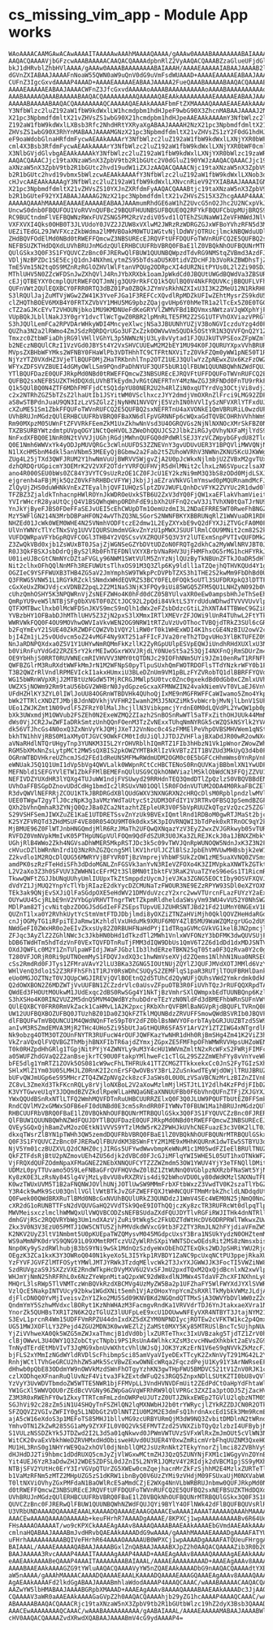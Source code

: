 # cs_missing_vim_app - Module App works

    WAoAAAACAAMGAwACAwAAAAITAAAAAwAAAhMAAAAQAAAA/gAAAw0AAAABAAAAAAAABAIAAAAB
    AAQACQAAAAVjbGFzcwAAABAAAAACAAQACQAAAAdpbnRlZ2VyAAQACQAAABZzaGlueUFjdGlv
    bkJ1dHRvblZhbHVlAAAA/gAAAw0AAAABAAAAAAAABAIAAAH/AAAAEAAAAAIABAAJAAAAB2lu
    dGVnZXIABAAJAAAAFnNoaW55QWN0aW9uQnV0dG9uVmFsdWUAAAD+AAAAEAAAAAEABAAJAAAA
    CUFnZ3IgcGxvdAAAAP4AAAD+AAAAEAAAAAEABAAJAAAAA2FueQAAABAAAAABAAQACQAAAAEx
    AAAAEAAAAAEABAAJAAAACWFnZ3JfcGxvdAAAAAoAAAABAAAAAAAAAAoAAAABAAAAAAAAAAoA
    AAABAAAAAQAAABAAAAABAAQACQAAAAAAAAAQAAAAAQAEAAkAAAAAAAAAEAAAAAEABAAJAAAA
    AAAAABAAAAABAAQACQAAAAAAAAQCAAAAAQAEAAkAAAAFbmFtZXMAAAAQAAAAEAAEAAkAAAAs
    Y3NfbWlzc2luZ192aW1fbW9kdWxlLW1hcmdpbm1hdHJpeF9wbG90X3ZhcnMABAAJAAAAJ2Nz
    X21pc3NpbmdfdmltX21vZHVsZS1wbG90X21hcmdpbm1hdHJpeAAEAAkAAAAmY3NfbWlzc2lu
    Z192aW1fbW9kdWxlLXBsb3Rfc2NhdHRtYXRyaXgABAAJAAAAH2NzX21pc3NpbmdfdmltX21v
    ZHVsZS1wbG90X3RhYnMABAAJAAAAMGNzX21pc3NpbmdfdmltX21vZHVsZS1zY2F0dG1hdHJp
    eF9oaWdobGlnaHRfdmFycwAEAAkAAAArY3NfbWlzc2luZ192aW1fbW9kdWxlLXNjYXR0bWF0
    cml4X3Bsb3RfdmFycwAEAAkAAAArY3NfbWlzc2luZ192aW1fbW9kdWxlLXNjYXR0bWF0cml4
    X3NlbGVjdGlvbgAEAAkAAAAkY3NfbWlzc2luZ192aW1fbW9kdWxlLXNjYXR0bWlzc19zaWRl
    AAQACQAAACJjc19taXNzaW5nX3ZpbV9tb2R1bGUtc2V0dGluZ190YWJzAAQACQAAACJjc19t
    aXNzaW5nX3ZpbV9tb2R1bGUtc2hvd19udW1iZXJzAAQACQAAACNjc19taXNzaW5nX3ZpbV9t
    b2R1bGUtc2hvd19vbmx5bWlzcwAEAAkAAAAfY3NfbWlzc2luZ192aW1fbW9kdWxlLXNob3df
    cHJvcAAEAAkAAAAgY3NfbWlzc2luZ192aW1fbW9kdWxlLXNvcnRieV92YXIABAAJAAAAIGNz
    X21pc3NpbmdfdmltX21vZHVsZS10YXJnZXRfdmFyAAQACQAAABtjc19taXNzaW5nX3ZpbV9t
    b2R1bGUteF92YXIABAAJAAAAG2NzX21pc3NpbmdfdmltX21vZHVsZS15X3ZhcgAAAP4AAAIT
    AAAAAQAAAhMAAAAEAAAAEAAAAAEABAAJAAAmumRhdGE6aW1hZ2UvcG5nO2Jhc2U2NCxpVkJP
    UncwS0dnb0FBQUFOU1VoRVVnQUFBc29BQUFHUUNBSUFBQUE0Q2RFYkFBQUFCbUpMUjBRQS93
    RC9BUCtndmFlVEFBQWNzRWxFUVZSNG5PM2RzVzdiV05vd1lQTEhZSUNaWW1ZeVFHNWdJNlVR
    VXFXVXI4Qks0OHB0T3JLVUdoY0JVZ2JZUW8xVXlwM2JWRzRzWDRGZGJxWFBoYVhzRFN5d3M3
    UEZiTEdGL29JWVFXczZkbWdma2lMMVBOakM0WTU1WGtvNjlDdWVjOTRUcjlmckNBQWduUDlY
    ZHdBQVFOdElMd0NBd0tRWEFFQmcwZ3NBSUREcEJRQVFtUFFDQUFoTWVnRUFCQ2E5QUFBQ2sx
    NEFBSUZKTHdDQXdLUVhBRUJnMGdzQUlERHBCUUFRbVBRQ0FBaE1lZ0VBQkNhOUFBQUNrMTRB
    QUlGSkx3Q0F3S1FYQUVCZzBnc0FJRERwQlFBUW1QUUNBQWpzdTdvRG9NMStqZVBmd3AzdFJS
    VDljNzBPZDc1SE5EcjQ1dnJ4NXhmLytmZS95bTdsaDU5K0tidVZDcHFJb3VoRkZBWDhsTjZy
    TmE5Vm15N2tqOS9MZnRzRGlOZHVlWlFtanVPQUg2ODRpcXI4dURZNitPYUs0L2l2Zi90SDJh
    MThlUHV5N0ZZcWFDSnJwZXhQVlJ4RnJYbXRXbk1oamJpWkdCd0JBQUtUWGdBQWdVa3ZBSURB
    cEJjQTBEYXY0cmplQUtRWEFOQTJmNjg3QU9rRkFCQ1k5QUlBQ0V4NkFRQUVKcjBBQUFLVFhn
    QUFnVWt2QUlEQXBCY0FRR0RTQ3dBZ01Pa0ZBQkJZYmVsRkhNZXIxU3I3K2ZMeU12N1RkRHF0
    S3lRQUlJajZuMTVjWGw2ZW41K3YveFJGa1F3REFCcXQvdlRpMDZkUFIwZEhtMysrZS9kdU5C
    clZHQThBOEV6MXB4Y0FRTXZVbVY1MHU5MG9pbzZQajgvUHp6Y0hMeTR1a2lTcEx5Z0E0TG0r
    cTZ2aGJKcEYvT2VHOUNjbko1MU9KMDNUeFdKeGRYVlZWMVFBd1BQVmxsNWtzaVJqWXphYjFS
    VUpBQkJLbllNakJ3Y0grY1dvcTlWcTgwZ0RBR2lpMnRLTE5FM2Z2SG1UTFVhOXViazVPRGlv
    S3hJQUlLemFCa2RPVDArWHkyWDI4MncyeXlwcjNSa3JBUUNhYUZjV3BoNGVIczduYzg4d0FL
    QUZha3N2a2lRWmo4ZmJSdzRQRDQrUGo3UFZxZzk0OWVwVm5QUDk5OStYR1N3QVVFQnQ2Y1Zz
    Tmxzc0ZtbWFiaDhjRG9lVHllVGhYL3p5NWNzNjU3Ly8vVytad1FJQUJkUTVPSEoxZFpWZmlU
    b2NEczNBQUlCRzI1VzVGd0JBYSt4Y2VxSHVCUUEwM2M2bEY1MU94K0FJQURUYXpxVVhBRURU
    MVpsZXBHbWFYMks2WFNBY0FHaWlPb3VDTHhhTC9CTFRtNXViTzZ0VkFZQm0yWW1pNE50T1Rr
    NjYzYTZ0VXdHZ3VjeTlBQUFDMjZHaTRKbnhlTnp2OTZ1UEJ3QUlwYzZpNEwxZUx6KzFzOWZy
    WFYxZDFSVVZBUEI4dGMyOWlLSm9PQndPaDhNYUF3QUF5bUR1QlFBUW1QUUNBQWhNZWdFQUJD
    YTlBQUFDazE0QUFJRkpMd0NBd0tRWEFFQmcwZ3NBSUREcEJRQVFtUFFDQUFoTWVnRUFCQ2E5
    QUFBQ2sxNEFBSUZKTHdDQXdLUVhBTkEydmJvRGtGNEFRTnY4MzNwZGJ3RFNDd0FnTU9rRkFC
    Q1k5QUlBQ0N4ZTF6MDhFMFFjdCtSQ1dpYU80NER2U2h4RlZiN0xqUTYrdVg3OCtjVi8vdjJ2
    c2x2NTRhZGZ5bTZsZ2lhaUtIb1JSYitWM0VSclhxczJYY2dmdjVmOXRnZlFrci9LMG92ZDFP
    aS8wSTBPdnJuaU9QN3IzLzVSZGlzZjNyNHN1NVVQYjE5VzhIN0hVVlIySzNFVXRlYTFxdUJD
    cXZuME51Sm1ZbkFFQUFoTWVnRUFCQ2E5QUFBQ2sxNEFRTnU4aXVONkE1QmVBRURiL0wzdUFL
    UVhBRUJnMGdzQUlERHBCUUFRbVBRQ0FBaXN6dlFpVGRNNFp6cWQxaGdTQVBCOHRhVVhhWm91
    Rm90MXpzM05UWnFtZFVVRkFEemZkM1UxZkhwNnVsd3U4OGRQVGs2NjNlNXNOcXMrSkFBZ0NI
    TXZBSURBYWtzdmtpUVpqOGY1NCtQeHVOL3ZWeDhQQUJCS2JlbkZiRGJyOVhyNXFaMjlYdS9x
    NnFxdXFBQ0E1NnR0N2tVVVJjUGhjRGdjMWhnQUFGQ0dPdWRlSEJ3YzVCZWpybGFydU82TldB
    Q0E1Nmh6WWVxYk4yODJpMUVQRGc3cWlnUUFDS3ZZNEVnY3gvUDUvUER3Y1BPQVliMWVQNjNo
    N1lXcHM5bnM4dkl5anVNbm53MEEyQjBGbmw2a2Fab2t5ZUhoWVRhV3NWNnZKNU5KcUJKWWg0
    ZUg4L25jTXd3QWFJRUM2Y1hwNmVuUjBWRVVSWjgvZjA2U0pJcWkxNjlmbjU2ZVBxM2gvTUxV
    dzhQRDQrUGpicmY3OEMrK2V2VXF2OTdrYVRFQUFHVjR5dHlMNit2clhxLzN6SVpuczlsaXNi
    ano4R000SEU0bWs0ZC84Y3VYTC9sUzRzOE1CZ0FJcU1EY2kzNi9mM3Q3bS8zODd0MjdLSXJP
    ejgrenh4aFBjMjk5QzZ0VkFhRHBDcVFYWjJkbjJjaEZraVNkVGlmYmswd0pMQURnamdMcFJh
    ZlQyUjZHS0duWHNkVnExZTEyalhjQVFIUHQzSlptZDVJWUFLQnhDcVFYK2ZVYUc2R1dwd0lB
    TFZBZ3ZjaldkTnhacnpHWlROYnJkWDROeUxkSTB6U2ZxV3dYQ0FjQW1xaEFlakVhamVieitm
    YVIrWHcrR28yaUtQcjQ4V1BSQWhqWnpORDhFdE9ibXh2UFFnQ2cwV3JiTVhXN0tQaTJrNU9U
    YnJkYjByeFJBS0FDeFFaSEJvUEI5cEhCWUpDTm1OemUzdmI3L2NDaEFRRE5WT0RweFhBNGZQ
    MzY5WFlGN214N3MrbDBPaHFON24wVThZQ3NLSGorS2NWNFBKYXBBRUNqRlZ1WWVuaDR1RDFQ
    NHZEd01JcWk0WEM0WHE4N25VNmhVODFtczE2dmw1L2EyZXYxbE9vQ2dFYXJiZTVGcFA0M0FM
    UlVnYWNYcTlYcTNxSVg1UVVIQURSUmdmVGkvZnYzU1pMWXJSUUFlRmlCOU9MNit2cm82S2k4
    VUFDQWRpaVFYbGpRQVFCOGl3THB4Y2VQSCsvVXZRQUF5Q3V3Y2lUTExmSnpPVTIvQUFDMkZV
    Z3ZwQkVBd0xjb1ZsWUxBT0JSajZjWGNSeGZYbDVtUDZoN0FRQTg2dkhCa2MyWWlNRVJBT0Ji
    R0J3QkFBSXJsbDdrQjByS2lRb0FhTEFDNlVXYXBrbVNaRHV3UjFHMFhxOG5rMG1hcHFYRkJq
    U01ieUJBcGtCNmNYcDZtaFVGLy96NWM1SWtVUlM5ZnYzNjlQUzByTkNBUnZFTkJOaDR5dHlM
    Nit2clhxOFhQQlNnMFh3REFUWUtsTlhxOS91M3Q3Zlp6Ky9ldll1aTZQejhQTHVKQUd4Y1gx
    OGZIeC9YSFFWUXB3THB4ZG5aV2JmYmphSW9TWkpPcDVPbTZXS3h1THE2S2kwMm9FbDhBd0Uy
    Q3FRWG5VNW51L1RGYkRZcklSNmdxWHdEQVRZS3BCY0FEL0FOQk5oUTl3SUFDRXpkQ3lDTTFX
    cGxXeUxZRWJVdjcxVDNBZ2pqL2Z2M1NaS3NjK3FPQy9iUi85WGQ5ZFM5QU1LNHZyN092b0VB
    cUhzQmhOSHY5K3NPQWRnVjZsNEFZWHo4K0hFd0dCZ05BYUlvaXR0eEw0ampsbHhJeThSeEhQ
    QmRpYU9veW5lNTBjSFg0bXV6T0F0ZCtJOC92L2pQdi84VktLS3YrdUduWDhwdTVVVVUvVlpx
    QTFXMTBwclhxb0lMcWFDSnJKVS9mcS9nQlh1dWx2eFZsbDdzcGtiL2hXNTA4TTBWeC9GZi8v
    YVBzbHY1OFBabDJhMThlUHV5Z3ZjN2pxS3lXMmxIRTlXMEVrZFJOWi9lUnR4TUhwL2FtYTkx
    WWRVWkFQQ0F4OU9MOVhwOWVIaVkvWEN2OG9NRW1tRTZuVzUvOThocTVBQjdTRkZ3SUl6cGRE
    b2FqYmEvY21SUE40ZkRZWDFCQWZVb1VQY2liRW0rT0k1WHExWDI4K1hscGE4NzBIU2owV2cr
    bjI4Zm1jL25vOUdvcm5oZ24vMGF4Ny9XT251aFFIcFJVa20reTh2TDgvUHo3YlBKTUFEZ09Y
    NnJaRDNPQXdxa0Z5V1Y1UHYwNmRQMmFkKzllK2ZyRGpUUlpESVpEQWJiUndhRHdXUXlxU3Nl
    b0ViRnFuYVdGd2ZRZE5rY2krMEIwOGxrWXVJRjdLY0NUeSt5a253QjI4NXFnQjRmSDUrZm4y
    OE9YbHhjS0RRT0RUVWNEcmRIVHVVV3NMY0tQTDNJc29IOFhNNm5UYi9JZm10enRwT1RFNFhH
    QWFBZGlrM3RuRXdtWWFkMmJrN1M2WFNpS0pyTlpuSUxhQmFWOTRDOFlsTTdYNzkrWFY0b1FC
    T3B2QWZrRlVndlRPMEVIckI1akxHUmxiU3BLeDZnUm9VM1pBLzFYZVRobTQ1dlBBRFFYQVdl
    WG15bWRnWVpXRjJ2MTBtUzNGdW5TMjRCRGJMWlp5U0tvc0Znc0gxekdBd0dGb0xCZmlxUVhn
    UWZXSjNOWm92Rm9taU56bGV2WHBrN0JydGpzeGcxaXFMNWZIN24vakNiemVvT0VLaEJ6VnVh
    UFdHZHlKY3ZYL0lIWlJoUU84OGRnWTBDVHk4QUhoQjIxME9nMGFRWFFCaWIwamo5Zmo4YkpZ
    bWk2TTRlcXNDZTJMbjBJdnNDVkhjVVFHR2Iwamh2M3J5NXZiMk5vbWcrbjMvNjlLbnV1SUFh
    UEo1ZWJKZmt1N09vdlF5ZFRzY0lMalJhcjllN3VibkpmcjYrdnE0M0dLQVdPL2YwQW1pb0pF
    bXk3UWxmdjM1OWVub2FSZEh0N2ExeWZMQ2ZIazh2SnBOSnRwWTl5aTFxZithOHJUUk44MmNy
    dWs0VjJCR2JwZWFIaDRkSmtzUnhQQnFOenM3TzZvNExxTUhqNmNYRGk5cWZQSkNSYlk2YVA5
    dk56VTJhcGs4N0oxQ3ZxNnVyYkJQMjJXeTJ2VnNoc0c4SzFMMElPeVhpOVBSMHVWem1qNStj
    bkhTN1hhVjRBS0M1aXMyOTJGVC9OWkFCM0tIdUJiQlJJTDJZVHFlajBXaDdJR00wR2owNXcw
    aVNaRHdlNTQrUHgyTnp3YUNKM3I5L2YrOHVRblhIQmRTZ1FIb3hHbzN1Vk1pWnorZWowZWhw
    RGM5bXMxNnZsLytpMCt2MW5sQXBIS2pkOWZYMTBkRlIzVkVBTzZIT1BVZUd3MkUyQ3d4b0Fj
    OGRnWTBDVHkreUZhcmJSd2FEd1dReUNSMFMwRWdmUDM2OGM0c0E5bGFCcHhmWms0YnRpVnFU
    eWNUakJ5Q1Q1UmI1dVp5bVg4QWVLalk0WWpnRCtCcHBCTENoS0RnQUVKajBBbmlXN1YwUDFi
    MEFNbld1SEFGYVlETW1ZbkFFMlBEMEFnQUlUSG9CQkhONWViazlMSklObWdCN3FFQjZZVU1C
    NEFIVDZYUXdHR3lYQXg4TUJuWW1ndjFVSUwyd29RRHdnTEQ3QmdDTlZpQzlzS0VBQVBBdENx
    UVhOaFFBSGpDZnovUDdCdHg1bmdIc2lRSUxVN01OQll5R0FOdnVUTUM2ODA4M0RkaFBCZElM
    R3dvQWVlNEFRRjZCOU1KTkJBRDRGdXBlQUdGWXV3NXNGRXN2cHRQcDlsM0RpblpndzlwMVlL
    UEE0TWgwT2gyTlJ0czNpK3g3aVMzYWdTaUtycSt2UDM3OFdIY1V3RTRvOFBSQ3pSemdBZGF1
    QXh2bVhnQmhaR3ZYNjQ0QzJBa0ZCa2NtazhtZEpleUR3V0F5bVpRUUZkQTgzVzQzc25ZZGlL
    S29VSHFSemJIWXZuZE1KaE1UTDRETSsvZnYzUk9BVExIQmtlRnd1RDBoM0gwRTJMaSt2bjc5
    K25YZFVRQTd3ZHdMSUF4VE80R054OU9MT0k0dkx5K3pIOVRNQWI3bTdPek0xRTRnOC9qY2k4
    MjBMUE96Z0FlWTJnbHNGQmdjMlR6RzJMaTh2UFQwQXNqazYzV3EyZ2wxZVJGRkwyb05vTURL
    RVFDZ0VmNVpkMmIvK05PTHpUNGpVUlFOQm9QdFdSZUR3U0JKa3ZLREJKckJ0a1JBNXZHbkY4
    UGhjRlB4WWo2Zkh4NGVsaDhWMER5MkpRSTJDc3k5c09vTWVJQnRpWUNOQW5NdnJxK3Z3N2Fk
    cHVucDZlbWRnNnIrd1Q3NzRhZGZQcng5MllKV1hrUlJCZlBlSzJpbEhVMVUwMHBsbjk2eW13
    Z2kvdlo1M2RQcDlQUG56MWRYVjBFYVR0TjBzVmprejVhbWFSUkZzOW1zME5uaXVNQ0ZVSms0
    amdPK0szRzFTeHdiSFh3dDdoMGNLZnFGSVk3anYvN3RIeVZFOXo4K3ZIMVpkaXNWTkZGTkt4
    L2V2aXo3Z3h0SFVUV3ZWWHN1cEFrM2t3SlBMN0tIbktFV3RaK2VuaTZYeS96eGs1T1RicmRi
    TkwwQWFtZGJJbUNqUUhyUmlIUUpxTkZtSmppdzUycmJjeVJKa3ZGNG5EOCtIby9OSVFXQVJp
    dVdYZ1JjMUQ2YnpYcTlYbjRIazE2dkYycDZCMUNaTzFWOUR3NE9EZzRPYW93SDl0eXZYOXNu
    TEk3ak9QNjEvSXJiQlFaSGdpOXE5eHdWV21DMVduVzczY2xrc2wwVTUrcnFLazFUYzY2aExy
    OUYwUU45cjRLbE9nV2VYbGpVRHVTTngrTWtTZkpmRldheldaSWsyVm93WU4vVU52Y0NhSWZU
    MDlPam82TjcvNitqbzZOOGJSdGdIeFFZSEpsTUpvUEJZUHRSNTJBd21Fd21UMnY0NGExV1BW
    QUZnT1lxa0Y2RVhkUytYcStmVmtFTDJDbjlmdi8yOXZiZTNZaHViMjh0QklQOVZHeHdaRGdj
    cnJjOGMyTG1iRFpiTEJaRmw1KzhldlVxUHduMk9XRUF6M0Y4ZlB5MU9WaWZQMzgrUGo2dU9C
    NWdGeFI0ZWxHR0o2eEIvZkxsUy82Z0RBUHFNaHdPYjI1dTRqaGVMcGVkVG1kelBJN2pmcjl2
    ZFJqc3AyZlZ2ZGhlNWc3c3JkbHN0bHd1dTkzdTl2MWh1VnlxWVFONzY3bDFMK3dwQUVSUjFP
    bDB6TWdHTm5hdTdzVnF0VExTQVFDTnRuTjFMM3dIQW9DbUs1QmV6T2Z6d1dDd1dxMDJSNTVU
    OXdJQWFLc0M2Y1ZnTUlpaWFIdjJWaFJGbzlIb3lhdERzeTBKN25qT05ta0F3QzRva0Y2c0gx
    T280VFJORjR0Ri9pUTNOemMyS1FDQVJxdXQ3c1hwNmVseXVjd2ZQems1NlhhN1Nua0NRSE05
    cSs2RmdRd0FJTys1ZFMraVAvY2lLU3BKa3ZGNG5IOUtNUjZQYlZJQUFJMVdXOTJMMld6VzYv
    WHlVenQ3dlo1S2Z3RFFhSFh1T1RJY0RsWDhCSUQyS2ZEMFlqS1paR3RUTjlTOUFBRHlDank5
    eUo0MGJOZTNzT0VJQUpCWGJIREVjQVlBOEtnQ2d5TUhCd2QyWUFjQUhsVWd2Ymkrdmk0dkRn
    Q2dOWXBON2Z6MDZWTjVvUUFBN1ZCZzdrVlc0aUsvZFpuOTB3R0FiUVhTQzJrRUFQQXRpdTA1
    QWdEd3FHOUtMOUkwM1JUdExqc2dBS0RwSGg4Y1NkTjBzVmhrSXlQWmpxbEdTUUNBQnp6KzlH
    S3hXSHo4K0RIN2VUZ2M5dnQ5MVM4QWdBYzhubDdreTEzYzN0NldFd3dBMEFhbWRnSUFnVWt2
    QUlEQXBCY0FRR0RmVkZack1CaHMvL1A2K2pxcjRKbXhrQVFBMlBaNGVpRjdBQUFLTVRnQ0FB
    UW12UUFBQXBOZUFBQ0JTUzhBZ01Da0Z3QkFZTklMQUNBdzZRVUFFSmowQWdBSVRIb0JBQVFt
    dlFBQUFwTmVBQUNCU1M4QWdNQnFTeS9pT0Y2dFZ0blBsNWVYOForbTAybGRJUUZBTzd5SW92
    anIvM3RSZmdEMVA3MjR2THc4UHo5Zi95bUtJaGtHQUR6SFA5Y1ArV2Y1ZTZIWG4xNTgrdlRw
    Nk9obzg4OTM3OTZOUnFNYTR3RUFucW4rOUFJQWFKazYwNHR1dHh0RjBmSHg4Zm41K2ViZ3hj
    VkZraVQxQlFVQVBGZThMbjhBNXFIbTR6ajdZYmxjZGpxZE5FMFhpOFhWMWRVVHpsUHZoWEN2
    T0k0RHZpdHhGRlg1TGpjNitPYjY4ZWNYLy9uM3Y4cHU1WWVmZmltN2xRcWFxS2FWRjFIMFc2
    a05WUFZhdGVaQ2Z2anBsejkrTC90U0FtakpYMlhweFc1cTlGL29SZ2ZmWEhFYy8vVnYveWk3
    bFE5dlg1YmRTZ1ZOVk5OS081cW9wcFhLTHFRUk41TTZCMGZTTkkxekxCc0JnS2FyTGIzSXhr
    SHlxMlZ1Ym03U05LMHJLZ0RnK2I2cnErSFQwOVBsY3BrL2ZuSnkwdTEyWjdOWjlTRUJBRUZZ
    bUFvQWJmUGp6eS95MHcrZTQ4ZWZpNVg2ck8zcFJaSWs0L0U0LzVSaVBCNzMrLzBIZnZIVnEx
    ZC8vL3ZmeXd3TkFKcnRQLy8rVjloNXBoL2V2aXowMzlmMjlHSTJtL1Y2dlh4KzFPdjFIbDZZ
    K3VYTGwveU1qY3JDQmdBZVZkdlRpeWlLaHNQaGNEaXNNUUFBb0F6bVhnQUFnZTFjZXJGYXJU
    YWxQQUdBSnRxNTlLTFQ2WmhMQVFDTnRuUHBCUURRZElxQ0F3Q0JLUW9PQUFTbUtEZ0FFSmk1
    RndCQVlMV2xGMWxSOFB6eFI0dUNBd0E3cm5sRndRR0FIYWNvT0FBUW1Ma1hBRUJnMGdzQUlE
    RHBCUUFRbVBRQ0FBaE1lZ0VBQkNhOUFBQUNrMTRBQUlGSkx3Q0F3S1FYQUVCZzBnc0FJRERw
    QlFBUW1QUUNBQWhNZWdFQUJDYTlBQUFDazE0QUFJRkpMd0NBd0tRWEFFQmcwZ3NBSUREcEJR
    QVEySGQxQjhBamZvM2ozOEtkN1VVVS9YTzlMdW5rK2ZPWHJkUVhCNEFuazE3c3V0K2lLT0Jm
    dkxqTWsrZlBYN1pTWHh3QW5zemdDQUFRbVBRQ0FBaE1lZ0VBQkNhOUFBQUNrMTRBQUlGSkx3
    Q0F3S1FYQUVCZzBnc0FJRERwQlFBUVdKM3BSWnFtY2M1ME9xMHhKQURnK1dwTEw5STBYU3dX
    NjV5Ym01czBUZXVLQ2dCNHZ0cjJIRGs5UFYwdWwvbmpKeWNuM1c1M05wdFZIeElBRUlTNUZ3
    QkFZTFdsRjBtU2pNZmovUEh4ZU56djk2dVBCd0FJcGJiMFlqYWI5WHE5L05UT1hxOTNkWFZW
    VjFRQXdQUFZOdmNpaXFMaGNEZ2NEbXNNQUFCYTZZZWZmdm53OW1YWUV4YjY3eTFNQllDMitl
    UDMzL0pyTTUvamo5OS9LeFNBaGFrQVFHQVdwZ0lBZ1ZtWUNnQ0VGblpzNXRzbFNaSWt5YjNI
    Ky8zK0E3LzRsNy84Slg4VjMzLy8vVU8vRXZRVis4di92bWhoVDU0Ly80dWdKMzlSNXNuTFB2
    K0wzTWUxUVM5T1B2aFNQNWJOVlhUNjJOTlUwSW9MMmFrbXFtbWxzZ3VwdTV0K2szaTlYbGZ3
    Y3R4ck9wMk9ScU03QnllVGllVWtBTkJvZGFZWEFFQXJtWHNCQUFTMmMrbkZhcldLNDdqdUtB
    Q0Fwek00QWdBRXRuTlBMd0NBcGxNVUhBQUlURkZ3QUNDdzJ1WmV4SEc4WEM0N25jNmQ0NnZW
    cXR2dG1oRUNBTTFsN2dVQUVGaHQ2VVdTSk9QeE9IOThQQjczKy8zcTR3RUFRcWt0dlpqTlpy
    MWVMeisxczlmclhWMWQxUlVWQVBCODZsNEFBSUdaZXdFQUJDYTlvRGFiRWJITHk4dnNTRllT
    dmhGVjRSc2RQQVRYbWg3Um1ndXAzVjZuRi9tWkg5c2FkUDZTdWtHcDV6ODRPRWlTWkwxZUw1
    Zkx3V0N3V3EzU05PMTJ1OW5CNTU5ZjhPMVdkdWVxcG9tb3F2ZTY3RmJLN2hFYjdiaVFmZW5n
    K2NKV2UyZ3ltV1Nmbmt5U0pKUEpaTWZQMysvM045MGdpcUxsY3Bra1NSUkYydzN0OHZtemMy
    WS9aMmNPK0drVS9QNG91L09XMmtRMTczVUZyWlRhSXpiYWNTSDcwOEdsRit2MS8zNmsxbisr
    Nnp0Ky9ySzdRWlhubjB3bS9YNi9wSk1MdnQzSzdyeWxObEhOZTExQks2WDJpSHRiYWU2RjdF
    OEgzK3ZCa1kxK3Y3OWRoQ040N1kyeXo5L3I5Ykp1RVBDY1ZaNC9pcUxqNCtPU3ppejRkaXU3
    YzFYVFJGVFZlMTFOSytYMWlJMTJYRWk3TzdqMElvcWk2T3JxYXJGWWJJK3FocTI5VWZiNW8v
    SzdRUVgzaS9JSXZzVXE2RndWTkpHcDVyMXV6U2VxSFJmU2pxdTQxM2QxQjdBcnlxN2xwVlpZ
    WHJmYjNmN25hRFRhL0x6NzZYeWpnMitaQ2pxWC92dW8xdlNJMWx4STdaVFZhcXFINXhnLy8y
    MHQrL3lsRWp5TlVNMTczWnBQVkRzdXBCMVg4UzMyZW5Ba2p1UFZhaFY5WlFWYXdJYXlSVWRa
    VzlQcE5NakpINTVUcy92bkw1WGdXNit5emh1VjAzOHoxYnpYcmZsRXRlTkMybkVWMzJLdjA0
    djFlcDN0Q0YvMjIveisvZnY1Zko2MU5Sd09KNVBKd2NGQndQTTMxSjA3OWVYbDVlWW0zZ2dI
    QndmYmY5SzhwMVdxclBORyt1KzNhWHAzM3FacmgvRndKa1VRVVdrTDJ6YnJtakxaeXVra1Nl
    YnorZk5QUHBsTXR1T2N6K2QzTGlUZ3lUUFpLeE9xcU1DOUwwNFEyVXR4NTBYT3JtajNYM21L
    S3EvL1prcnR4Wm15UDFFVmRPZU44dnIxdXZ5dXZYM0NPNDIycjROTEw2cVFKTW1kc2p4Qmxs
    UG51MWJXOFlLY3ZPejd4ZGU2MDN3K0wvWEZlZjZaMSt0MXY5Ky85MTRUSlBncTc5UjhpNUw2
    YjZiVVhweXA0Qk5WZG5mZWJxaThmcjB1dVd0bjlxZURTeThxc3IxUVBzakg5TjdTZ1ZrV0hP
    clBjOWwvL3U4OWY1Q3ZobCtycTNpbi9PS1RsUnA4WlhkcXZsM3cvcHNwdXhkbkt2aEVsZG9q
    TnNydTErdEtMbVIvT3JqMG9xbnUvWXhtcVhlUWJsQjJOK3YzKzErN1V6eS9qNVVkZkMzcFJS
    bjFLS2xYMmIzNGdWYldRVDlScFhibmpSci85amVyaVIyeDExTTcyK2ZxNnVyT291MG42L2Y3
    RnhjWCtlTVhGeGRCU2hhZW5aMk5ScVBwZExwOWNEcWRqa2FqczdPejU1Ky91Y3ArNWRseEFY
    dHhwb0pQbE83ODdmYW9nOWVkMzdSWnFhOTgyYzhKN3gwTHpFWU5BMDVCS21tV1ZnV0RJK1c5
    czlXODhqeXFnanRuQlUvNzF4Vitva3FkZExtdWFuQ2s3RGQ5ZnpxNDlLSUtKZTI0bU8vQVlX
    YzVyY3UvWDVTbmdoZW5WTTE5NWR1bjFFMVpLL3VndHVNVDFmUit2ZEdPdCtOaHpYdFhtaWlx
    YW1GcXl5WWVQOU0rZEdBcVVGNy96ZWpGaGVqWFRhRW9lQlVPRGc3ZXZIa3ptODJ5ZjZacHVs
    Z3M3R0xRWEhFY0w1ZkxyTTRTcmFmLzdnOWRPeUJUTzZ0UTJZNkxEWEp2TGVlU2lqbzNTM05y
    SGJhVi92c28zZm5iN1U4SHQyTnFSZHlQN2lqMXNWbHJ2b0trYWRycjlZYkRZZDJCN0R2OTky
    SFZQQVZ2VGIvZWFIY0g5L1NDbGt2VDlNNTZ1U0M2M2E3dmFsQ1hrdnAxcEd1SEk3Mm9RcmE3
    ajA5cW16eXdoS3p1MEFoTS85MHJ1bllvMG9zcURBYURmQjM3dW9NQ3ZvbitDMDlnN2tWRndw
    YmhvOTN1ZkZwR285SG1aMy9ZYXFIL0V0Q2VkSEFMVTZzd25VNXZibTQyQzlzbzI4UFBybjNt
    S1VULzNSSDZkYk5JTDZwd2I2L3d5a01qNkwvd0JPWmVWTUVzSVFxWlRxZmJmOUt5cVlWN3Ns
    WitCK20vaExVbkhWeDZRVHMxdHdObisweHUvd0U3UER4Y0xwZmRicmVrbFhqUUZNM3QxeHQ3
    MU1HL3RnS0g1NHYrWE9Qa2xhOVl0djNnbllQM2JsUzRnNkt2TEkyYnorZjlmci82ZVBhVy9y
    dHJHdDJ2Ti9hbmc1dDdRUXQ5cmJyZjVlWGxwMCtmZHJ3QzQ5ZUNYNjFXM1c1WGgyVnZOYnBm
    Yit4UEJ6YzR3aDdwZHJ2WDE5ZDFSL0dJZnI5L2NYR1JQMzV4Y2RIdjk2dVBCM1pjSS9yMXh2
    NTBjSFV2YUtHc0ErY3IrVGVpQTUrZG5XWEw0cmZqejhacnMrZkFzSjhhM2E4MzlxZURTeTlv
    b1VaMzRFNm5zMTZ2MHpUZG5zS1dKRW1ibnByQ0V6UzZYMi9zVHdjM09FSUxaUjM0NXVabWU1
    T0ltNXViOVhyZGxPMFdaN1BaOWlRcE5aMmdCZjE2WXg4NnVLbWRBRUJnbmw0QUFJRkpMd0NB
    d0tRWEFFQmcwZ3NBSUREcEJRQVFtUFFDQUFoTWVnRUFCQ2E5QUFBQ2sxNEFBSUZKTHdDQXdL
    UVhBRUJnMGdzQUlERHBCUUFRbVBRQ0FBaE1lZ0VBQkNhOUFBQUNrMTRBQUlGSkx3Q0F3S1FY
    QUVCZzBnc0FJRERwQlFBUW1QUUNBQWhNZWdFQUJQYi9BYlY4OFlNWk42dFlBQUFBQUVsRlRr
    U3VRbUNDAAAADQAAAAEAAALKAAAADQAAAAEAAAGQAAACEwAAAAIAAAATAAAAAQAAAhMAAAAE
    AAACEwAAAAQAAAAOAAAAAb+keuFHrhR7AAAADgAAAAE/8KPXCj1wpAAAAA4AAAABv6R64Ueu
    FHsAAAAOAAAAAT/wo9cKPXCkAAAEAgAAAv8AAAAQAAAABAAEAAkAAAAEbGVmdAAEAAkAAAAF
    cmlnaHQABAAJAAAABmJvdHRvbQAEAAkAAAADdG9wAAAA/gAAAhMAAAAEAAAADgAAAAFATYUe
    uFHrhAAAAA4AAAABQIVeFHrhR64AAAAOAAAAAUB0WPXCj1wpAAAADgAAAAFATQUeuFHrggAA
    BAIAAAL/AAAAEAAAAAQABAAJAAAABGxlZnQABAAJAAAABXJpZ2h0AAQACQAAAAZib3R0b20A
    BAAJAAAAA3RvcAAAAP4AAAITAAAAAgAAAP4AAAD+AAAEAgAAAv8AAAAQAAAAAgAEAAkAAAAB
    eAAEAAkAAAABeQAAAP4AAAITAAAAAAAABAIAAAL/AAAAEAAAAAAAAAD+AAAEAgAAAv8AAAAQ
    AAAABAAEAAkAAAAGZG9tYWluAAQACQAAAAVyYW5nZQAEAAkAAAADbG9nAAQACQAAAAdtYXBw
    aW5nAAAA/gAAAhMAAAACAAAADQAAAAEAAALKAAAADQAAAAEAAAGQAAAEAgAAAv8AAAAQAAAA
    AgAEAAkAAAAFd2lkdGgABAAJAAAABmhlaWdodAAAAP4AAAQCAAAC/wAAABAAAAACAAQACQAA
    AAZwYW5lbHMABAAJAAAABGRpbXMAAAD+AAAEAgAAAv8AAAAQAAAABAAEAAkAAAADc3JjAAQA
    CQAAAAV3aWR0aAAEAAkAAAAGaGVpZ2h0AAQACQAAAAhjb29yZG1hcAAAAP4AAAQCAAAC/wAA
    ABAAAAABAAQACQAAACRjc19taXNzaW5nX3ZpbV9tb2R1bGUtbWlzc19hZ2dyX3Bsb3QAAAD+
    AAACEwAAAAAAAAQCAAAC/wAAABAAAAAAAAAA/gAABAIAAAL/AAAAEAAAAAMABAAJAAAABWlu
    cHV0AAQACQAAAAZvdXRwdXQABAAJAAAABmV4cG9ydAAAAP4=

